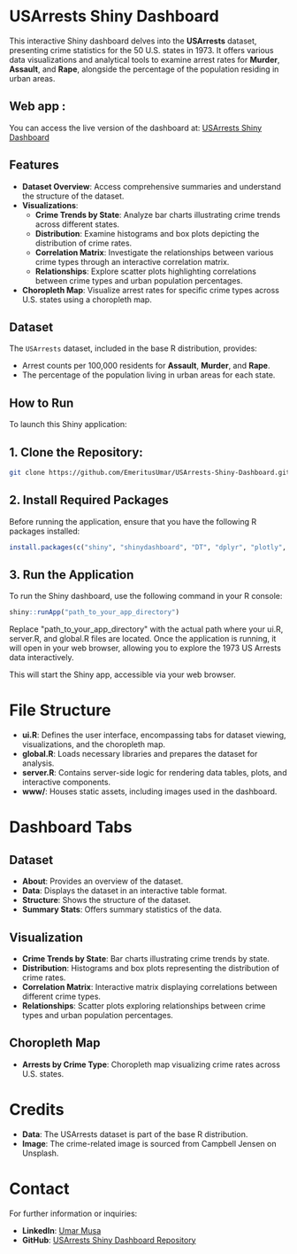 # USArrests Shiny Dashboard

This interactive Shiny dashboard delves into the **USArrests** dataset, presenting crime statistics for the 50 U.S. states in 1973. It offers various data visualizations and analytical tools to examine arrest rates for **Murder**, **Assault**, and **Rape**, alongside the percentage of the population residing in urban areas.

## Web app :

You can access the live version of the dashboard at: [USArrests Shiny Dashboard](https://umarmusa.shinyapps.io/1973_us_arrest/)


## Features

- **Dataset Overview**: Access comprehensive summaries and understand the structure of the dataset.
- **Visualizations**:
  - **Crime Trends by State**: Analyze bar charts illustrating crime trends across different states.
  - **Distribution**: Examine histograms and box plots depicting the distribution of crime rates.
  - **Correlation Matrix**: Investigate the relationships between various crime types through an interactive correlation matrix.
  - **Relationships**: Explore scatter plots highlighting correlations between crime types and urban population percentages.
- **Choropleth Map**: Visualize arrest rates for specific crime types across U.S. states using a choropleth map.

## Dataset

The `USArrests` dataset, included in the base R distribution, provides:

- Arrest counts per 100,000 residents for **Assault**, **Murder**, and **Rape**.
- The percentage of the population living in urban areas for each state.

## How to Run

To launch this Shiny application:

## 1. Clone the Repository:

   ```bash
   git clone https://github.com/EmeritusUmar/USArrests-Shiny-Dashboard.git
   ```

## 2. Install Required Packages

Before running the application, ensure that you have the following R packages installed:

```r
install.packages(c("shiny", "shinydashboard", "DT", "dplyr", "plotly", "ggplot2", "ggtext", "maps", "ggcorrplot", "shinycssloaders"))
```

## 3. Run the Application

To run the Shiny dashboard, use the following command in your R console:

```r
shiny::runApp("path_to_your_app_directory")
```
Replace "path_to_your_app_directory" with the actual path where your ui.R, server.R, and global.R files are located. Once the application is running, it will open in your web browser, allowing you to explore the 1973 US Arrests data interactively.

This will start the Shiny app, accessible via your web browser.

# File Structure
- **ui.R**: Defines the user interface, encompassing tabs for dataset viewing, visualizations, and the choropleth map.
- **global.R**: Loads necessary libraries and prepares the dataset for analysis.
- **server.R**: Contains server-side logic for rendering data tables, plots, and interactive components.
- **www/**: Houses static assets, including images used in the dashboard.

# Dashboard Tabs

## Dataset
- **About**: Provides an overview of the dataset.
- **Data**: Displays the dataset in an interactive table format.
- **Structure**: Shows the structure of the dataset.
- **Summary Stats**: Offers summary statistics of the data.

## Visualization
- **Crime Trends by State**: Bar charts illustrating crime trends by state.
- **Distribution**: Histograms and box plots representing the distribution of crime rates.
- **Correlation Matrix**: Interactive matrix displaying correlations between different crime types.
- **Relationships**: Scatter plots exploring relationships between crime types and urban population percentages.

## Choropleth Map
- **Arrests by Crime Type**: Choropleth map visualizing crime rates across U.S. states.

# Credits
- **Data**: The USArrests dataset is part of the base R distribution.
- **Image**: The crime-related image is sourced from Campbell Jensen on Unsplash.

# Contact
For further information or inquiries:

- **LinkedIn**: [Umar Musa](https://www.linkedin.com/in/your-profile)  
- **GitHub**: [USArrests Shiny Dashboard Repository](https://github.com/your-repo)
